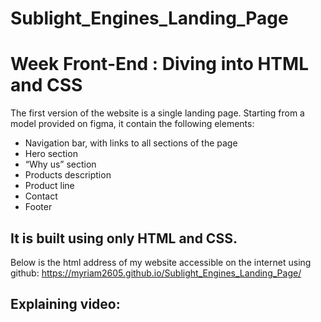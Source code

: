 # Sublight_Engines_Landing_Page

# Week Front-End : Diving into HTML and CSS

The first version of the website is a single landing page.
Starting from a model provided on figma, it contain the following elements:

-   Navigation bar, with links to all sections of the page
-   Hero section
-   “Why us” section
-   Products description
-   Product line
-   Contact
-   Footer

## It is built using only HTML and CSS.

Below is the html address of my website accessible on the internet using github:
https://myriam2605.github.io/Sublight_Engines_Landing_Page/

## Explaining video:
